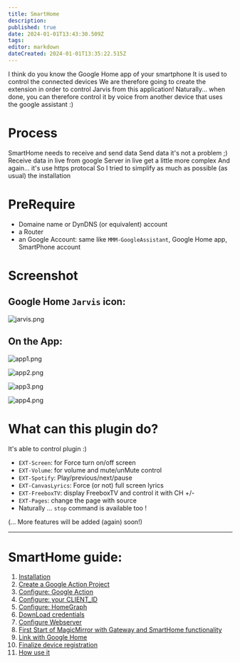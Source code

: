 ```yaml
---
title: SmartHome
description: 
published: true
date: 2024-01-01T13:43:30.509Z
tags: 
editor: markdown
dateCreated: 2024-01-01T13:35:22.515Z
---
```


I think do you know the Google Home app of your smartphone
It is used to control the connected devices
We are therefore going to create the extension in order to control Jarvis from this application!
Naturally... when done, you can therefore control it by voice from another device that uses the google assistant :)

# Process
SmartHome needs to receive and send data
Send data it's not a problem ;)
Receive data in live from google Server in live get a little more complex
And again... it's use https protocal
So I tried to simplify as much as possible (as usual) the installation

# PreRequire

* Domaine name  or DynDNS (or equivalent) account
* a Router
* an Google Account: same like `MMM-GoogleAssistant`, Google Home app, SmartPhone account

# Screenshot
## Google Home `Jarvis` icon:
![jarvis.png](/resources/smarthome/jarvis.png)

## On the App:
![app1.png](/resources/smarthome/app1.png)

![app2.png](/resources/smarthome/app2.png)

![app3.png](/resources/smarthome/app3.png)

![app4.png](/resources/smarthome/app4.png)

# What can this plugin do?

It's able to control plugin :)

* `EXT-Screen`: for Force turn on/off screen
* `EXT-Volume`: for volume and mute/unMute control
* `EXT-Spotify`: Play/previous/next/pause
* `EXT-CanvasLyrics`: Force (or not) full screen lyrics
* `EXT-FreeboxTV`: display FreeboxTV and control it with CH +/-
* `EXT-Pages`: change the page with source
* Naturally ... `stop` command is available too !

(... More features will be added (again) soon!)

---

# SmartHome guide:

1. [Installation](/MMM-GoogleAssistant/SmartHome/Installation)
2. [Create a Google Action Project](/Gateway/SmartHome/ActionNewProject)
3. [Configure: Google Action](/Gateway/SmartHome/SmartHomeActions)
4. [Configure: your CLIENT_ID](/Gateway/SmartHome/CLIENT_ID)
5. [Configure: HomeGraph](/Gateway/SmartHome/HomeGraph)
6. [DownLoad credentials](/Gateway/SmartHome/DownloadCredentials)
7. [Configure Webserver](/Gateway/SmartHome/webserver)
8. [First Start of MagicMirror with Gateway and SmartHome functionality](/Gateway/SmartHome/FirstStart)
9. [Link with Google Home](/Gateway/SmartHome/GoogleHomeLink)
10. [Finalize device registration](/Gateway/SmartHome/GoogleAssistantLink)
11. [How use it](/Gateway/SmartHome/Using)